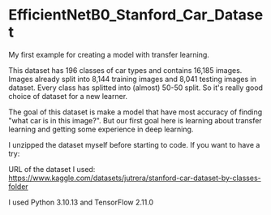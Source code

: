 # EfficientNetB0_Stanford_Car_Dataset

My first example for creating a model with transfer learning.

This dataset has 196 classes of car types and contains 16,185 images. Images already split into 8,144 training images and 8,041 testing images in dataset.
Every class has splitted into (almost) 50-50 split. So it's really good choice of dataset for a new learner.

The goal of this dataset is make a model that have most accuracy of finding "what car is in this image?".
But our first goal here is learning about transfer learning and getting some experience in deep learning.

I unzipped the dataset myself before starting to code. If you want to have a try:

URL of the dataset I used:
https://www.kaggle.com/datasets/jutrera/stanford-car-dataset-by-classes-folder

I used Python 3.10.13 and TensorFlow 2.11.0
